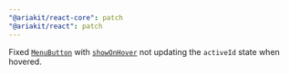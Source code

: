 ```yaml
---
"@ariakit/react-core": patch
"@ariakit/react": patch
---
```


Fixed [`MenuButton`](https://ariakit.org/reference/menu-button) with [`showOnHover`](https://ariakit.org/reference/menu-button#showonhover) not updating the `activeId` state when hovered.
